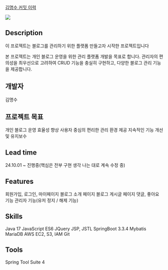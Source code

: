 <a href="https://github.com/Dazzler112/blog-toyproject/pulls?q=is%3Apr+is%3Aclosed">김명수 커밋 이력</a>



<img src="![about사진](https://github.com/user-attachments/assets/fdc97fc3-b7b7-44d3-b58d-31fde397ab24)"/>




<h2>Description</h2>
이 프로젝트는 블로그를 관리하기 위한 플랫폼 만들고자 시작한 프로젝트입니다

본 프로젝트는 개인 블로그 운영을 위한 관리 플랫폼 개발을 목표로 합니다. 
관리자의 편의성을 최우선으로 고려하여 CRUD 기능을 충실히 구현하고, 다양한 블로그 관리 기능을 제공합니다.




<h2>개발자</h2>
김명수




<h2>프로젝트 목표</h2>

개인 블로그 운영 효율성 향상
사용자 중심의 편리한 관리 환경 제공
지속적인 기능 개선 및 유지보수




<h2>Lead time</h2>
24.10.01 ~ 진행중(핵심은 전부 구현 생각 나는 대로 계속 수정 중)




<h2>Features</h2>
회원가입, 로그인, 마이페이지
블로그 소개 페이지
블로그 게시글 페이지
댓글, 좋아요 기능
관리자 기능(유저 정지 / 해제 기능)




<h2>Skills</h2>
Java 17
JavaScript ES6
JQuery
JSP, JSTL
SpringBoot 3.3.4
Mybatis
MariaDB
AWS EC2, S3, IAM
Git




<h2>Tools</h2>
Spring Tool Suite 4
